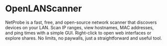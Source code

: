 # OpenLANScanner
NetProbe is a fast, free, and open-source network scanner that discovers devices on your LAN. Scan IP ranges, view hostnames, MAC addresses, and ping times with a simple GUI. Right-click to open web interfaces or explore shares. No limits, no paywalls, just a straightforward and useful tool.
